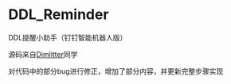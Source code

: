 # DDL_Reminder
DDL提醒小助手（钉钉智能机器人版）

源码来自[Dimlitter](https://github.com/Dimlitter)同学

对代码中的部分bug进行修正，增加了部分内容，并更新完整步骤实现
